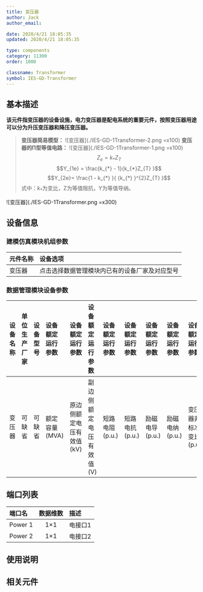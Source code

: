 ```yaml
---
title: 变压器
author: Jack
author_email:

date: 2020/4/21 18:05:35
updated: 2020/4/21 18:05:35

type: components
category: 11300
order: 1000

classname: Transformer
symbol: IES-GD-Transformer
---
```

## 基本描述

**该元件指变压器的设备设施，电力变压器是配电系统的重要元件，按照变压器用途可以分为升压变压器和降压变压器。**

> **变压器简易模型：**
> ![变压器](./IES-GD-1Transformer-2.png =x100)
> **变压器的Π型等值电路：**
> ![变压器](./IES-GD-1Transformer-1.png =x100)
> $$Z_{e} = k_{*}Z_{T}$$
> $$Y_{1e} = \frac{k_{*} - 1}{k_{*}Z_{T} }$$
> $$Y_{2e}=  \frac{1 - k_{*} }{ {k_{*} }^{2}Z_{T} }$$
> 式中：$k_{*}$为变比，Z为等值阻抗，Y为等值导纳。

![变压器](./IES-GD-1Transformer.png =x300)

## 设备信息

### 建模仿真模块机组参数
| 元件名称 | 设备选项 |
| :--- | :--- |
| 变压器 |  点击选择数据管理模块内已有的设备厂家及对应型号 |

### 数据管理模块设备参数
| 设备名称 | 单位生产厂家 | 设备型号 | 设备额定运行参数 | 设备额定运行参数 | 设备额定运行参数 | 设备额定运行参数 | 设备额定运行参数 | 设备额定运行参数 | 设备额定运行参数 | 设备额定运行参数 |
| :--- | :--- | :--- | :--- | :--- | :--- | :--- | :--- | :--- | :--- | :--- |
| 变压器 |  可缺省 | 可缺省 | 额定容量(MVA) | 原边侧额定电压有效值(kV) | 副边侧额定电压有效值(V) | 短路电阻(p.u.)  | 短路电抗(p.u.) | 励磁电导(p.u.) | 励磁电纳(p.u.) | 变压器非标准变比(p.u.) |

## 端口列表
| 端口名 | 数据维数 | 描述 |
| :--- | :--:  | :--- |
|  Power 1 | 1×1  | 电接口1  |
|  Power 2 | 1×1  | 电接口2  |


## 使用说明



## 相关元件